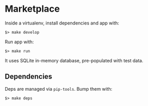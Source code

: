 # Marketplace

Inside a virtualenv, install dependencies and app with:

    $> make develop

Run app with:

    $> make run

It uses SQLite in-memory database, pre-populated with test data.

## Dependencies

Deps are managed via `pip-tools`. Bump them with:

    $> make deps
